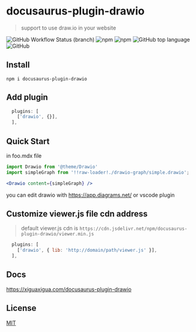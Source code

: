 # docusaurus-plugin-drawio
> support to use draw.io in your website

![GitHub Workflow Status (branch)](https://img.shields.io/github/workflow/status/xiguaxigua/docusaurus-plugin-drawio/build/master)
![npm](https://img.shields.io/npm/v/docusaurus-plugin-drawio)
![npm](https://img.shields.io/npm/dw/docusaurus-plugin-drawio)
![GitHub top language](https://img.shields.io/github/languages/top/xiguaxigua/docusaurus-plugin-drawio)
![GitHub](https://img.shields.io/github/license/xiguaxigua/docusaurus-plugin-drawio)

## Install

```
npm i docusaurus-plugin-drawio
```

## Add plugin

```js
  plugins: [
    ['drawio', {}],
  ],
```

## Quick Start

in foo.mdx file

```jsx
import Drawio from '@theme/Drawio'
import simpleGraph from '!!raw-loader!./drawio-graph/simple.drawio';

<Drawio content={simpleGraph} />
```

you can edit drawio with https://app.diagrams.net/ or vscode plugin

## Customize viewer.js file cdn address
> default viewer.js cdn is `https://cdn.jsdelivr.net/npm/docusaurus-plugin-drawio/viewer.min.js`

```js
  plugins: [
    ['drawio', { lib: 'http://domain/path/viewer.js' }],
  ],
```

## Docs

https://xiguaxigua.com/docusaurus-plugin-drawio

## License

[MIT](./LICENSE)
